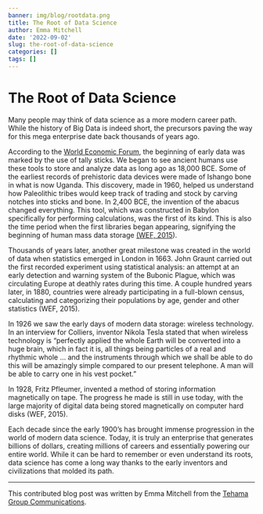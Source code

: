 ```yaml
---
banner: img/blog/rootdata.png
title: The Root of Data Science
author: Emma Mitchell
date: '2022-09-02'
slug: the-root-of-data-science
categories: []
tags: []
---
```


# The Root of Data Science


Many people may think of data science as a more modern career path. While the history of Big Data is indeed short, the precursors paving the way for this mega enterprise date back thousands of years ago.

According to the [World Economic Forum](https://www.weforum.org/agenda/2015/02/a-brief-history-of-big-data-everyone-should-read/), the beginning of early data was marked by the use of tally sticks. We began to see ancient humans use these tools to store and analyze data as long ago as 18,000 BCE. Some of the earliest records of prehistoric data devices were made of Ishango bone in what is now Uganda. This discovery, made in 1960, helped us understand how Paleolithic tribes would keep track of trading and stock by carving notches into sticks and bone. In 2,400 BCE, the invention of the abacus changed everything. This tool, which was constructed in Babylon specifically for performing calculations, was the first of its kind. This is also the time period when the first libraries began appearing, signifying the beginning of human mass data storage [(WEF, 2015](https://www.weforum.org/agenda/2015/02/a-brief-history-of-big-data-everyone-should-read/)). 

Thousands of years later, another great milestone was created in the world of data when statistics emerged in London in 1663. John Graunt carried out the first recorded experiment using statistical analysis: an attempt at an early detection and warning system of the Bubonic Plague, which was circulating Europe at deathly rates during this time. A couple hundred years later, in 1880, countries were already participating in a full-blown census, calculating and categorizing their populations by age, gender and other statistics (WEF, 2015). 

In 1926 we saw the early days of modern data storage: wireless technology. In an interview for Colliers, inventor Nikola Tesla stated that when wireless technology is “perfectly applied the whole Earth will be converted into a huge brain, which in fact it is, all things being particles of a real and rhythmic whole … and the instruments through which we shall be able to do this will be amazingly simple compared to our present telephone. A man will be able to carry one in his vest pocket.” 

In 1928, Fritz Pfleumer, invented a method of storing information magnetically on tape. The progress he made is still in use today, with the large majority of digital data being stored magnetically on computer hard disks (WEF, 2015). 

Each decade since the early 1900’s has brought immense progression in the world of modern data science. Today, it is truly an enterprise that generates billions of dollars, creating millions of careers and essentially powering our entire world. While it can be hard to remember or even understand its roots, data science has come a long way thanks to the early inventors and civilizations that molded its path.

----

This contributed blog post was written by Emma Mitchell from the [Tehama Group Communications](http://tehamagrouppr.com/). 